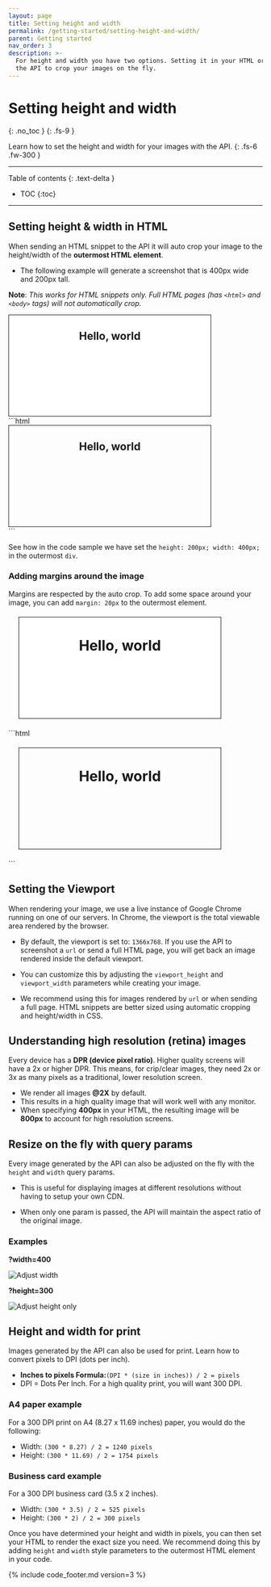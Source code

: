 ```yaml
---
layout: page
title: Setting height and width
permalink: /getting-started/setting-height-and-width/
parent: Getting started
nav_order: 3
description: >-
  For height and width you have two options. Setting it in your HTML or using
  the API to crop your images on the fly. 
---
```

# Setting height and width
{: .no_toc }
{: .fs-9 }

Learn how to set the height and width for your images with the API.
{: .fs-6 .fw-300 }

<hr>

Table of contents
{: .text-delta }
- TOC
{:toc}

<hr>

## Setting height & width in HTML

When sending an HTML snippet to the API it will auto crop your image to the height/width of the **outermost HTML element**. 

- The following example will generate a screenshot that is 400px wide and 200px tall.

**Note**: _This works for HTML snippets only. Full HTML pages (has `<html>` and `<body>` tags) will not automatically crop._

<div class="code-example" markdown="1">
<div class="hcti-container">
  <div style="height: 200px; width: 400px; border: 1px solid; text-align: center; background-color: white;">
    <h2>Hello, world</h2>
  </div>
</div>

</div>
```html
<div style="height: 200px; width: 400px; border: 1px solid; text-align: center;">
  <h2>Hello, world</h2>
</div>
```

See how in the code sample we have set the `height: 200px; width: 400px;` in the outermost `div`.

### Adding margins around the image

Margins are respected by the auto crop. To add some space around your image, you can add `margin: 20px` to the outermost element.

<div class="code-example" markdown="1">

<div class="hcti-container">
  <div style="height: 200px; width: 400px; margin: 20px; border: 1px solid; text-align: center; background-color: white;">
    <h1>Hello, world</h1>
  </div>
</div>

</div>
```html
<div style="height: 200px; width: 400px; margin: 20px; border: 1px solid; text-align: center;">
  <h1>Hello, world</h1>
</div>
```

## Setting the Viewport

When rendering your image, we use a live instance of Google Chrome running on one of our servers. In Chrome, the viewport is the total viewable area rendered
by the browser. 

- By default, the viewport is set to: `1366x768`. If you use the API to screenshot a `url` or send a full HTML page, you will get back an image
rendered inside the default viewport.

- You can customize this by adjusting the `viewport_height` and `viewport_width` parameters while creating your image.

- We recommend using this for images rendered by `url` or when sending a full page. HTML snippets are better sized using automatic cropping and height/width in CSS.

## Understanding high resolution (retina) images

Every device has a **DPR (device pixel ratio)**. Higher quality screens will have a 2x or higher DPR. This means, for crip/clear images, they need 2x or 3x as many pixels
as a traditional, lower resolution screen.

- We render all images **@2X** by default. 
- This results in a high quality image that will work well with any monitor. 
- When specifying **400px** in your HTML, the resulting image will be **800px** to account for high resolution screens.

## Resize on the fly with query params

Every image generated by the API can also be adjusted on the fly with the `height` and `width` query params.

- This is useful for displaying images at different resolutions without having to setup your own CDN.

- When only one param is passed, the API will maintain the aspect ratio of the original image.

### Examples

**?width=400**

<img
  alt="Adjust width"
  ix-path="/assets/images/w400.jpeg"
  sizes="400px"
  ix-params='{
    "w": 400,
    "format": "auto"
  }'>

**?height=300**

<img
  alt="Adjust height only"
  ix-path="/assets/images/h300.jpeg"
  sizes="400px"
  ix-params='{
    "w": 400,
    "format": "auto"
  }'>

## Height and width for print

Images generated by the API can also be used for print. Learn how to convert pixels to DPI (dots per inch).

- **Inches to pixels Formula:**`(DPI * (size in inches)) / 2 = pixels`
- DPI = Dots Per Inch. For a high quality print, you will want 300 DPI.

### A4 paper example

For a 300 DPI print on A4 \(8.27 x 11.69 inches\) paper, you would do the following:

- Width: `(300 * 8.27) / 2 = 1240 pixels`
- Height: `(300 * 11.69) / 2 = 1754 pixels`

### Business card example

For a 300 DPI business card \(3.5 x 2 inches\).

- Width: `(300 * 3.5) / 2 = 525 pixels`
- Height: `(300 * 2) / 2 = 300 pixels`

Once you have determined your height and width in pixels, you can then set your HTML to render the exact size you need. We recommend doing this by adding `height` and `width` style parameters to the outermost HTML element in your code.

{% include code_footer.md version=3 %}

